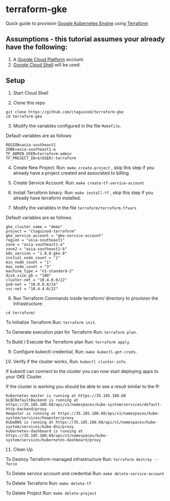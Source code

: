 # terraform-gke
Quick guide to provision [Google Kubernetes Engine](https://cloud.google.com/kubernetes-engine/) using [Terraform](https://www.terraform.io/docs/providers/google/index.html)

## Assumptions -  this tutorial assumes your already have the following:
1. A [Google Cloud Platform](https://cloud.google.com/) account.
2. [Google Cloud Shell](https://cloud.google.com/shell/) will be used.
 
## Setup
1. Start Cloud Shell 

2. Clone this repo
```
git clone https://github.com/ctaguinod/terraform-gke
cd terraform-gke
```

3. Modify the variables configured in the file `Makefile`.

Default variables are as follows: 

```
REGION=asia-southeast1
ZONE=asia-southeast1-a
TF_ADMIN_USER=terraform-admin
TF_PROJECT_ID=$(USER)-terraform
```

4. Create New Project: Run: `make create-project` , skip this step if you already have a project created and associated to billing.

5. Create Service Account: Run: `make create-tf-service-account`

6. Install Terraform binary: Run: `make install-tf` , skip this step if you already have terraform installed.

7. Modify the variables in the file `terraform/terraform.tfvars`

Default variables are as follows:

```
gke_cluster_name = "demo"
project = "ctaguinod-terraform"
gke_service_account = "gke-service-account"
region = "asia-southeast1"
zone = "asia-southeast1-a"
zone2 = "asia-southeast1-b"
k8s_version = "1.8.8-gke.0"
initial_node_count = "1"
min_node_count = "1"
max_node_count = "3"
machine_type = "n1-standard-2"
disk_size_gb = "100"
cluster-net = "10.4.0.0/22"
pod-net = "10.0.0.0/14"
svc-net = "10.4.4.0/22"
```

8. Run Terraform Commands inside terraform/ directory to provision the Infrastructure:

`cd terraform/`

To Initialize Terraform Run: `terraform init`.

To Generate execution plan for Terraform Run: `terraform plan`.

To Build / Execute the Terraform plan Run: `terraform apply`.

9. Configure kubectl credential, Run: `make kubectl-get-creds`.

10. Verify if the cluster works, Run: `kubectl cluster-info`.

If kubectl can connect to the cluster you can now start deploying apps to your GKE Cluster.

If the cluster is working you should be able to see a result similar to the ff:
```
Kubernetes master is running at https://35.185.180.68
GLBCDefaultBackend is running at https://35.185.180.68/api/v1/namespaces/kube-system/services/default-http-backend/proxy
Heapster is running at https://35.185.180.68/api/v1/namespaces/kube-system/services/heapster/proxy
KubeDNS is running at https://35.185.180.68/api/v1/namespaces/kube-system/services/kube-dns/proxy
kubernetes-dashboard is running at https://35.185.180.68/api/v1/namespaces/kube-system/services/kubernetes-dashboard/proxy
```

11. Clean Up.

To Destroy Terraform-managed infrastructure Run: `terraform destroy --force`

To Delete service account and credential Run: `make delete-service-account`

To Delete Terraform Run: `make delete-tf`

To Delete Project Run: `make delete-project`

